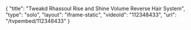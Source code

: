 {
    "title": "Tweakd Rhassoul Rise and Shine Volume Reverse Hair System",
    "type": "solo",
    "layout": "iframe-static",
    "videoId": "112348433",
    "url": "\/tvpembed\/112348433"
}